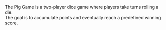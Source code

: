 The Pig Game is a two-player dice game where players take turns rolling a die. 
<br>The goal is to accumulate points and eventually reach a predefined winning score.
